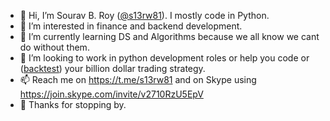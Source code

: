 - 👋 Hi, I’m Sourav B. Roy ([@s13rw81](https://s13rw81.github.io)). I mostly code in Python.
- 👀 I’m interested in finance and backend development.
- 🌱 I’m currently learning DS and Algorithms because we all know we cant do without them.
- 💞️ I’m looking to work in python development roles or help you code or ([backtest](https://www.backtrader.com/)) your billion dollar trading strategy.
- 📫 Reach me on https://t.me/s13rw81 and on Skype using https://join.skype.com/invite/v2710RzU5EpV
- 🙏 Thanks for stopping by.

<!---
s13rw81/s13rw81 is a ✨ special ✨ repository because its `README.md` (this file) appears on your GitHub profile.
You can click the Preview link to take a look at your changes.
--->
